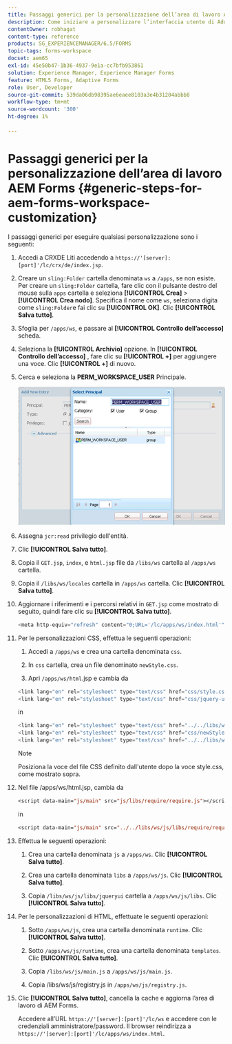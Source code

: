 ```yaml
---
title: Passaggi generici per la personalizzazione dell’area di lavoro AEM Forms
description: Come iniziare a personalizzare l’interfaccia utente di Adobe Experience Manager Forms Workspace.
contentOwner: robhagat
content-type: reference
products: SG_EXPERIENCEMANAGER/6.5/FORMS
topic-tags: forms-workspace
docset: aem65
exl-id: 45e50b47-1b36-4937-9e1a-cc7bfb953861
solution: Experience Manager, Experience Manager Forms
feature: HTML5 Forms, Adaptive Forms
role: User, Developer
source-git-commit: 539da06db98395ae6eaee8103a3e4b31204abbb8
workflow-type: tm+mt
source-wordcount: '300'
ht-degree: 1%

---
```


# Passaggi generici per la personalizzazione dell’area di lavoro AEM Forms {#generic-steps-for-aem-forms-workspace-customization}

I passaggi generici per eseguire qualsiasi personalizzazione sono i seguenti:

1. Accedi a CRXDE Liti accedendo a `https://'[server]:[port]'/lc/crx/de/index.jsp`.
1. Creare un `sling:Folder` cartella denominata `ws` a `/apps`, se non esiste. Per creare un `sling:Folder` cartella, fare clic con il pulsante destro del mouse sulla `apps` cartella e seleziona **[!UICONTROL Crea]** > **[!UICONTROL Crea nodo]**. Specifica il nome come `ws`, seleziona digita come `sling:Folder`e fai clic su **[!UICONTROL OK]**. Clic **[!UICONTROL Salva tutto]**.
1. Sfoglia per `/apps/ws`, e passare al **[!UICONTROL Controllo dell’accesso]** scheda.
1. Seleziona la **[!UICONTROL Archivio]** opzione. In **[!UICONTROL Controllo dell’accesso]** , fare clic su **[!UICONTROL +]** per aggiungere una voce. Clic **[!UICONTROL +]** di nuovo.
1. Cerca e seleziona la **PERM_WORKSPACE_USER** Principale.

   ![Selezionare l&#39;entità PERM_WORKSPACE_USER come parte dei passaggi generici per personalizzare HTML Workspace](assets/perm_workspace_user.png)

1. Assegna `jcr:read` privilegio dell&#39;entità.
1. Clic **[!UICONTROL Salva tutto]**.
1. Copia il `GET.jsp`, `index`, e `html.jsp` file da `/libs/ws` cartella al `/apps/ws` cartella.
1. Copia il `/libs/ws/locales` cartella in `/apps/ws` cartella. Clic **[!UICONTROL Salva tutto]**.
1. Aggiornare i riferimenti e i percorsi relativi in `GET.jsp` come mostrato di seguito, quindi fare clic su **[!UICONTROL Salva tutto]**.

   ```javascript
   <meta http-equiv="refresh" content="0;URL='/lc/apps/ws/index.html'" />
   ```

1. Per le personalizzazioni CSS, effettua le seguenti operazioni:

   1. Accedi a `/apps/ws` e crea una cartella denominata `css`.

   1. In `css` cartella, crea un file denominato `newStyle.css`.

   1. Apri `/apps/ws/html`.jsp e cambia da

   ```javascript
   <link lang="en" rel="stylesheet" type="text/css" href="css/style.css" />
   <link lang="en" rel="stylesheet" type="text/css" href="css/jquery-ui.css"/>
   ```

   in

   ```javascript
   <link lang="en" rel="stylesheet" type="text/css" href="../../libs/ws/css/style.css" />
   <link lang="en" rel="stylesheet" type="text/css" href="css/newStyle.css" />
   <link lang="en" rel="stylesheet" type="text/css" href="../../libs/ws/css/jquery-ui.css"/>
   ```

   >[!NOTE]
   >
   >Posiziona la voce del file CSS definito dall&#39;utente dopo la voce style.css, come mostrato sopra.

1. Nel file /apps/ws/html.jsp, cambia da

   ```jsp
   <script data-main="js/main" src="js/libs/require/require.js"></script>
   ```

   in

   ```jsp
   <script data-main="js/main" src="../../libs/ws/js/libs/require/require.js"></script>
   ```

1. Effettua le seguenti operazioni:

   1. Crea una cartella denominata `js` a `/apps/ws`. Clic **[!UICONTROL Salva tutto]**.

   1. Crea una cartella denominata `libs` a `/apps/ws/js`. Clic **[!UICONTROL Salva tutto]**.

   1. Copia `/libs/ws/js/libs/jqueryui` cartella a `/apps/ws/js/libs`. Clic **[!UICONTROL Salva tutto]**.

1. Per le personalizzazioni di HTML, effettuate le seguenti operazioni:

   1. Sotto `/apps/ws/js`, crea una cartella denominata `runtime`. Clic **[!UICONTROL Salva tutto]**.

   1. Sotto `/apps/ws/js/runtime`, crea una cartella denominata `templates`. Clic **[!UICONTROL Salva tutto]**.

   1. Copia `/libs/ws/js/main.js` a `/apps/ws/js/main.js`.

   1. Copia /libs/ws/js/registry.js in `/apps/ws/js/registry.js`.

1. Clic **[!UICONTROL Salva tutto]**, cancella la cache e aggiorna l’area di lavoro di AEM Forms.

   Accedere all’URL `https://'[server]:[port]'/lc/ws` e accedere con le credenziali amministratore/password. Il browser reindirizza a `https://'[server]:[port]'/lc/apps/ws/index.html`.
